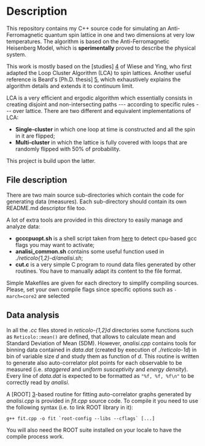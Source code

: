 Description
===========================

This repository contains my C++ source code for simulating an Anti-Ferromagnetic quantum spin lattice in one and two dimensions at very low temperatures.
The algorithm is based on the Anti-Ferromagnetic Heisenberg Model, which is __sperimentally__ proved to describe the physical system.


This work is mostly based on the [studies] [4] of Wiese and Ying, who first adapted the Loop Cluster Algorithm (LCA) to spin lattices.
Another useful reference is Beard's [Ph.D. thesis] [5], which exhaustively explains the algorithm details and extends it to continuum limit.


LCA is a very efficient and ergodic algorithm which essentially consists in creating disjoint and non-intersecting paths --- according to specific rules --- over lattice.
There are two different and equivalent implementations of LCA:
* __Single-cluster__
in which one loop at time is constructed and all the spin in it are flipped;
* __Multi-cluster__
in which the lattice is fully covered with loops that are randomly flipped with 50% of probability.

This project is build upon the latter.

File description
-------------------

There are two main source sub-directories which contain the code for generating data (measures).
Each sub-directory should contain its own README.md descriptor file too.

A lot of extra tools are provided in this directory to easily manage and analyze data:
* **gcccpuopt.sh** is a shell script taken from [here][6] to detect cpu-based gcc flags you may want to activate;
* **analisi_common.sh** contains some useful function used in *./reticolo{1,2}-d/analisi.sh*;
* **cut.c** is a very simple C program to round data files generated by other routines.
You have to manually adapt its content to the file format.

Simple Makefiles are given for each directory to simplify compiling sources.
Please, set your own compile flags since specific options such as `-march=core2` are selected

Data analysis
---------

In all the *.cc* files stored in *reticolo-{1,2}d* directories some functions such as `Reticolo::mean()` are defined, that allows to calculate mean and Standard Deviation of Mean (SDM).
However, *analisi.cpp* contains tools for binning data contained in *data.dat* (created by execution of *./reticolo-1d*) in bin of variable size _d_ and study them as function of _d_.
This routine is written to generate also auto-correlator plot points for each observable to be measured (i.e. _staggered_ and _uniform susceptivity_ and _energy density_).
Every line of *data.dat* is expected to be formatted as `"%f, %f, %f\n"` to be correctly read by *analisi*.


A [ROOT] [3]-based routine for fitting auto-correlator graphs generated by _analisi.cpp_ is provided in _fit.cpp_ source code.
To compile it you need to use the following syntax (i.e. to link ROOT library in it):

	g++ fit.cpp -o fit `root-config --libs --cflags` [...]

You will also need the ROOT suite installed on your locale to have the compile process work.


[3]: http://root.cern.ch/drupal/ "Go to ROOT homepage"
[4]: http://arxiv.org/abs/hep-lat/9204015v1 "Blockspin Cluster Algorithms for Quantum Spin Systems"
[5]: http://dspace.mit.edu/handle/1721.1/38414#files-area "Improvements in Cluster Algorithms for Quantum Spin Systems"
[6]: https://github.com/pixelb/scripts/commits/master/scripts/gcccpuopt "Pádraig Brady"
